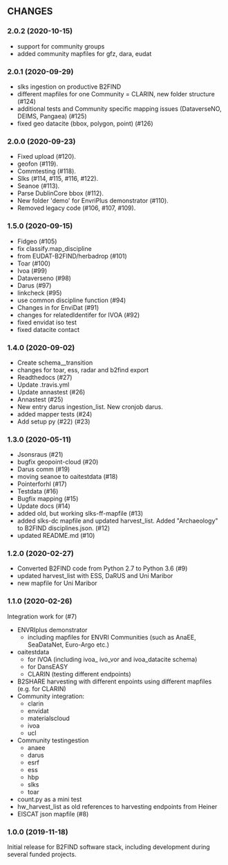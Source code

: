 ## CHANGES

### 2.0.2 (2020-10-15)

* support for community groups
* added community mapfiles for gfz, dara, eudat

### 2.0.1 (2020-09-29)

* slks ingestion on productive B2FIND
* different mapfiles for one Community = CLARIN, new folder structure (#124)
* additional tests and Community specific mapping issues (DataverseNO, DEIMS, Pangaea) (#125)
* fixed geo datacite (bbox, polygon, point) (#126)

### 2.0.0 (2020-09-23)

* Fixed upload (#120).
* geofon (#119).
* Commtesting (#118).
* Slks (#114, #115, #116, #122).
* Seanoe (#113).
* Parse DublinCore bbox (#112).
* New folder 'demo' for EnvriPlus demonstrator (#110).
* Removed legacy code (#106, #107, #109).

### 1.5.0 (2020-09-15)
* Fidgeo (#105)
* fix classify.map_discipline
* from EUDAT-B2FIND/herbadrop (#101)
* Toar (#100)
* Ivoa (#99)
* Dataverseno (#98)
* Darus (#97)
* linkcheck (#95)
* use common discipline function (#94)
* Changes in <contact> for EnviDat (#91)
* changes for relatedIdentifer for IVOA (#92)
* fixed envidat iso test
* fixed datacite contact

### 1.4.0 (2020-09-02)
* Create schema__transition
* changes for toar, ess, radar and b2find export
* Readthedocs (#27)
* Update .travis.yml
* Update annastest (#26)
* Annastest (#25)
* New entry darus ingestion_list. New cronjob darus.
* added mapper tests (#24)
* Add setup py (#22) (#23)

### 1.3.0 (2020-05-11)
* Jsonsraus (#21)
* bugfix geopoint-cloud (#20)
* Darus comm (#19)
* moving seanoe to oaitestdata (#18)
* Pointerforhl (#17)
* Testdata (#16)
* Bugfix mapping (#15)
* Update docs (#14)
* added old, but working slks-ff-mapfile (#13)
* added slks-dc mapfile and updated harvest_list. Added "Archaeology" to B2FIND disciplines.json. (#12)
* updated README.md (#10)

### 1.2.0 (2020-02-27)
* Converted B2FIND code from Python 2.7 to Python 3.6 (#9)
* updated harvest_list with ESS, DaRUS and Uni Maribor
* new mapfile for Uni Maribor

### 1.1.0 (2020-02-26)
Integration work for (#7)
+ ENVRIplus demonstrator
  - including mapfiles for ENVRI Communities (such as AnaEE, SeaDataNet, Euro-Argo etc.)
+ oaitestdata
  - for IVOA (including ivoa_ ivo_vor and ivoa_datacite schema)
  - for DansEASY
  - CLARIN (testing different endpoints)
+ B2SHARE harvesting with different enpoints using different mapfiles (e.g. for CLARIN)
+ Community integration:
  - clarin
  - envidat
  - materialscloud
  - ivoa
  - ucl
+ Community testingestion
  - anaee
  - darus
  - esrf
  - ess
  - hbp
  - slks
  - toar
+ count.py as a mini test
+ hw_harvest_list as old references to harvesting endpoints from Heiner
+ EISCAT json mapfile (#8)

### 1.0.0 (2019-11-18)

Initial release for B2FIND software stack, including development during several funded projects.  
